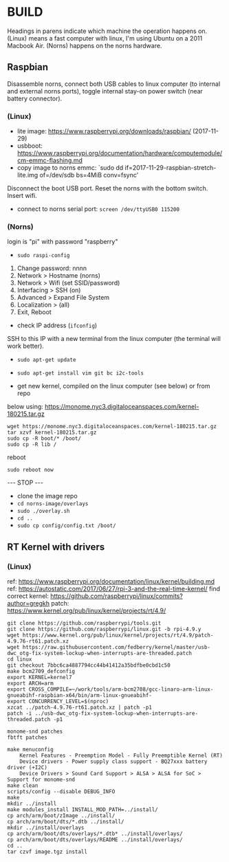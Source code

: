 # BUILD

Headings in parens indicate which machine the operation happens on. (Linux) means a fast computer with linux, I'm using Ubuntu on a 2011 Macbook Air. (Norns) happens on the norns hardware.

## Raspbian

Disassemble norns, connect both USB cables to linux computer (to internal and external norns ports), toggle internal stay-on power switch (near battery connector).

### (Linux)

* lite image: https://www.raspberrypi.org/downloads/raspbian/ (2017-11-29)
* usbboot: https://www.raspberrypi.org/documentation/hardware/computemodule/cm-emmc-flashing.md
* copy image to norns emmc: `sudo dd if=2017-11-29-raspbian-stretch-lite.img of=/dev/sdb bs=4MiB conv=fsync'

Disconnect the boot USB port. Reset the norns with the bottom switch. Insert wifi.

* connect to norns serial port: `screen /dev/ttyUSB0 115200`

### (Norns)

login is "pi" with password "raspberry"

* `sudo raspi-config`

1. Change password: nnnn
2. Network > Hostname (norns)
3. Network > Wifi (set SSID/password)
4. Interfacing > SSH (on)
5. Advanced > Expand File System
6. Localization > (all)
7. Exit, Reboot

* check IP address (`ifconfig`) 

SSH to this IP with a new terminal from the linux computer (the terminal will work better).

* `sudo apt-get update`
* `sudo apt-get install vim git bc i2c-tools`

* get new kernel, compiled on the linux computer (see below) or from repo

below using: https://monome.nyc3.digitaloceanspaces.com/kernel-180215.tar.gz

```
wget https://monome.nyc3.digitaloceanspaces.com/kernel-180215.tar.gz
tar xzvf kernel-180215.tar.gz
sudo cp -R boot/* /boot/
sudo cp -R lib /
```

reboot

`sudo reboot now`


--- STOP ---


* clone the image repo
* `cd norns-image/overlays`
* `sudo ./overlay.sh`
* `cd ..`
* `sudo cp config/config.txt /boot/`




## RT Kernel with drivers

### (Linux)

ref: https://www.raspberrypi.org/documentation/linux/kernel/building.md
ref: https://autostatic.com/2017/06/27/rpi-3-and-the-real-time-kernel/
find correct kernel: https://github.com/raspberrypi/linux/commits?author=gregkh
patch: https://www.kernel.org/pub/linux/kernel/projects/rt/4.9/

```
git clone https://github.com/raspberrypi/tools.git
git clone https://github.com/raspberrypi/linux.git -b rpi-4.9.y
wget https://www.kernel.org/pub/linux/kernel/projects/rt/4.9/patch-4.9.76-rt61.patch.xz
wget https://raw.githubusercontent.com/fedberry/kernel/master/usb-dwc_otg-fix-system-lockup-when-interrupts-are-threaded.patch
cd linux
git checkout 7bbc6ca4887794cc44b41412a35bdfbe0cbd1c50
make bcm2709_defconfig
export KERNEL=kernel7
export ARCH=arm
export CROSS_COMPILE=~/work/tools/arm-bcm2708/gcc-linaro-arm-linux-gnueabihf-raspbian-x64/bin/arm-linux-gnueabihf-
export CONCURRENCY_LEVEL=$(nproc)
xzcat ../patch-4.9.76-rt61.patch.xz | patch -p1
patch -i ../usb-dwc_otg-fix-system-lockup-when-interrupts-are-threaded.patch -p1

monome-snd patches
fbtft patches

make menuconfig
	Kernel Features - Preemption Model - Fully Preemptible Kernel (RT)
	Device drivers - Power supply class support - BQ27xxx battery driver (+I2C)
	Device Drivers > Sound Card Support > ALSA > ALSA for SoC > Support for monome-snd
make clean
scripts/config --disable DEBUG_INFO
make
mkdir ../install
make modules_install INSTALL_MOD_PATH=../install/
cp arch/arm/boot/zImage ../install/
cp arch/arm/boot/dts/*.dtb ../install/
mkdir ../install/overlays
cp arch/arm/boot/dts/overlays/*.dtb* ../install/overlays/
cp arch/arm/boot/dts/overlays/README ../install/overlays/
cd ..
tar czvf image.tgz install
```




